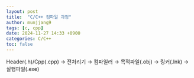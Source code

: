 ```yaml
---
layout: post
title:  "C/C++ 컴파일 과정"
author: munjjang9
tags: [c, cpp]
date: 2024-11-27 14:33 +0900
categories: C/C++
toc: false
---
```

Header(.h)/Cpp(.cpp) → 전처리기 → 컴파일러 → 목적파일(.obj) → 링커(.lnk) → 실행파일(.exe)